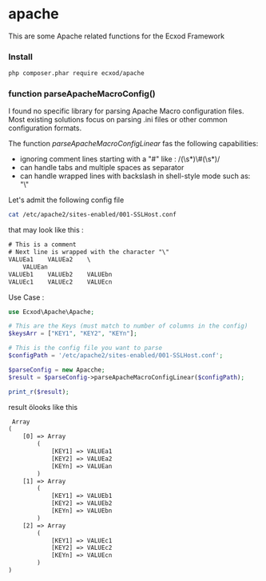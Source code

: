 # apache

This are some Apache related functions for the Ecxod Framework

### Install
```bash
php composer.phar require ecxod/apache
```

### function parseApacheMacroConfig() ###

I found no specific library for parsing Apache Macro configuration files.  
Most existing solutions focus on parsing .ini files or other common configuration formats.

The function *parseApacheMacroConfigLinear* fas the following capabilities:
 - ignoring comment lines starting with a "#" like : /(\s*)\\#(\s*)/
 - can handle tabs and multiple spaces as separator
 - can handle wrapped lines with backslash in shell-style mode such as: "\\"

Let's admit the following config file
```sh
cat /etc/apache2/sites-enabled/001-SSLHost.conf
```
that may look like this : 
```txt
# This is a comment
# Next line is wrapped with the character "\"
VALUEa1    VALUEa2    \
    VALUEan
VALUEb1    VALUEb2    VALUEbn
VALUEc1    VALUEc2    VALUEcn
```

Use Case : 
```php
use Ecxod\Apache\Apache;

# This are the Keys (must match to number of columns in the config)
$keysArr = ["KEY1", "KEY2", "KEYn"];

# This is the config file you want to parse
$configPath = '/etc/apache2/sites-enabled/001-SSLHost.conf';

$parseConfig = new Apacche;
$result = $parseConfig->parseApacheMacroConfigLinear($configPath);

print_r($result);

```
result ölooks like this

```txt
 Array
(
    [0] => Array
        (
            [KEY1] => VALUEa1
            [KEY2] => VALUEa2
            [KEYn] => VALUEan
        )
    [1] => Array
        (
            [KEY1] => VALUEb1
            [KEY2] => VALUEb2
            [KEYn] => VALUEbn
        )
    [2] => Array
        (
            [KEY1] => VALUEc1
            [KEY2] => VALUEc2
            [KEYn] => VALUEcn
        )
)
```

